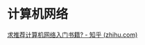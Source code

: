 # 计算机网络

[求推荐计算机网络入门书籍? - 知乎 (zhihu.com)](https://www.zhihu.com/question/330411960/answer/2400524167)



